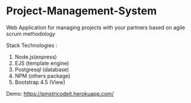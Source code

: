 # Project-Management-System

Web Application for managing projects with your partners based on agile scrum methodology


Stack Technologies :

1. Node.js(express)
2. EJS (template engine)
3. Postgresql (database)
4. NPM (others package)
5. Bootstrap 4.5 (View)

Demo: https://pmstricodeit.herokuapp.com/
